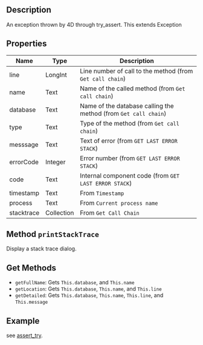 ﻿<!-- An exception thrown by 4D through try_assert -->
## Description

An exception thrown by 4D through try_assert. This extends Exception

## Properties

|  Name    | Type     | Description                                                   |
|----------|----------|---------------------------------------------------------------|
|line      |LongInt   |Line number of call to the method (from `Get call chain`)      |
|name      |Text      |Name of the called method (from `Get call chain`)              |
|database  |Text      |Name of the database calling the method (from `Get call chain`)|
|type      |Text      |Type of the method (from `Get call chain`)                     |
|messsage  |Text      |Text of error (from `GET LAST ERROR STACK`)                    |
|errorCode |Integer   |Error number (from `GET LAST ERROR STACK`)                     |
|code      |Text      |Internal component code (from `GET LAST ERROR STACK`)          |
|timestamp |Text      |From `Timestamp`                                               |
|process   |Text      |From `Current process name`                                    |
|stacktrace|Collection|From `Get Call Chain`                                          |

## Method `printStackTrace`

Display a stack trace dialog.

## Get Methods

- `getFullName`: Gets `This.database`, and `This.name`
- `getLocation`: Gets `This.database`, `This.name`, and `This.line`
- `getDetailed`: Gets `This.database`, `This.name`, `This.line`, and `This.message`

## Example

see [assert_try](../Methods/assert_try.md).
